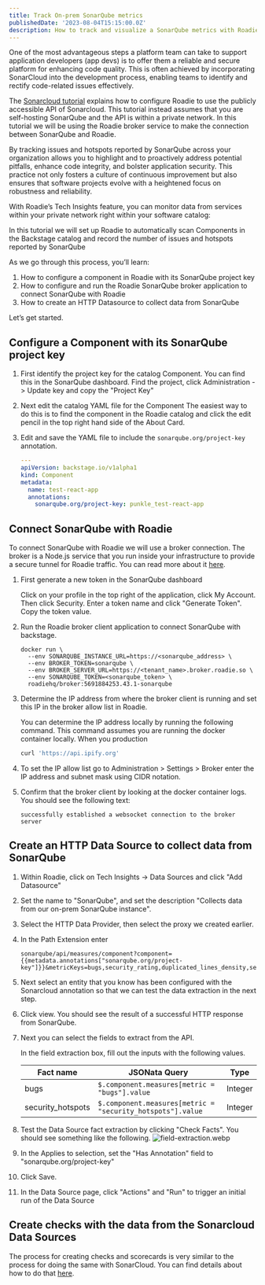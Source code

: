 ```yaml
---
title: Track On-prem SonarQube metrics
publishedDate: '2023-08-04T15:15:00.0Z'
description: How to track and visualize a SonarQube metrics with Roadie
---
```


One of the most advantageous steps a platform team can take to support application developers (app devs) is to offer them a reliable and secure platform for enhancing code quality. This is often achieved by incorporating SonarCloud into the development process, enabling teams to identify and rectify code-related issues effectively.

The [Sonarcloud tutorial](/docs/tech-insights/track-sonarcloud/) explains how to configure Roadie to use the publicly accessible API of Sonarcloud. This tutorial instead assumes that you are self-hosting SonarQube and the API is within a private network. In this tutorial we will be using the Roadie broker service to make the connection between SonarQube and Roadie.

By tracking issues and hotspots reported by SonarQube across your organization allows you to highlight and to proactively address potential pitfalls, enhance code integrity, and bolster application security. This practice not only fosters a culture of continuous improvement but also ensures that software projects evolve with a heightened focus on robustness and reliability.

With Roadie’s Tech Insights feature, you can monitor data from services within your private network right within your software catalog:

In this tutorial we will set up Roadie to automatically scan Components in the Backstage catalog and record the number of issues and hotspots reported by SonarQube

As we go through this process, you’ll learn:

1. How to configure a component in Roadie with its SonarQube project key
2. How to configure and run the Roadie SonarQube broker application to connect SonarQube with Roadie
3. How to create an HTTP Datasource to collect data from SonarQube

Let’s get started.

## Configure a Component with its SonarQube project key

1. First identify the project key for the catalog Component.
    You can find this in the SonarQube dashboard. Find the project, click Administration -> Update key and copy the "Project Key"
2. Next edit the catalog YAML file for the Component 
    The easiest way to do this is to find the component in the Roadie catalog and click the edit pencil in the top right hand side of the About Card.
3. Edit and save the YAML file to include the `sonarqube.org/project-key` annotation.

    ```yaml
    ---
    apiVersion: backstage.io/v1alpha1
    kind: Component
    metadata:
      name: test-react-app
      annotations:
        sonarqube.org/project-key: punkle_test-react-app
    ```

## Connect SonarQube with Roadie

To connect SonarQube with Roadie we will use a broker connection. The broker is a Node.js service that you run inside your infrastructure to provide a secure tunnel for Roadie traffic. You can read more about it [here](/docs/integrations/broker/).

1. First generate a new token in the SonarQube dashboard

    Click on your profile in the top right of the application, click My Account. Then click Security. Enter a token name and click "Generate Token". Copy the token value.

2. Run the Roadie broker client application to connect SonarQube with backstage.

    ```shell
    docker run \
      --env SONARQUBE_INSTANCE_URL=https://<sonarqube_address> \
      --env BROKER_TOKEN=sonarqube \
      --env BROKER_SERVER_URL=https://<tenant_name>.broker.roadie.so \
      --env SONARQUBE_TOKEN=<sonarqube_token> \
      roadiehq/broker:5691884253.43.1-sonarqube
    ```

3. Determine the IP address from where the broker client is running and set this IP in the broker allow list in Roadie.
    
    You can determine the IP address locally by running the following command. This command assumes you are running the docker container locally. When you production

    ```bash
    curl 'https://api.ipify.org'
    ```
   
4. To set the IP allow list go to Administration > Settings > Broker enter the IP address and subnet mask using CIDR notation.

5. Confirm that the broker client by looking at the docker container logs. You should see the following text:

    ```text
    successfully established a websocket connection to the broker server
    ```

## Create an HTTP Data Source to collect data from SonarQube

1. Within Roadie, click on Tech Insights -> Data Sources and click "Add Datasource"

2. Set the name to "SonarQube", and set the description "Collects data from our on-prem SonarQube instance".

3. Select the HTTP Data Provider, then select the proxy we created earlier.

4. In the Path Extension enter
    ```
    sonarqube/api/measures/component?component={{metadata.annotations["sonarqube.org/project-key"]}}&metricKeys=bugs,security_rating,duplicated_lines_density,security_hotspots
   ```

5. Next select an entity that you know has been configured with the Sonarcloud annotation so that we can test the data extraction in the next step.

6. Click view. You should see the result of a successful HTTP response from SonarQube.

7. Next you can select the fields to extract from the API.

   In the field extraction box, fill out the inputs with the following values.

   | Fact name         | JSONata Query                                              | Type     |
   |-------------------|------------------------------------------------------------|----------|
   | bugs              | `$.component.measures[metric = "bugs"].value`              | Integer  |
   | security_hotspots | `$.component.measures[metric = "security_hotspots"].value` | Integer  |


8. Test the Data Source fact extraction by clicking "Check Facts". You should see something like the following.
    ![field-extraction.webp](field-extraction.webp)

9. In the Applies to selection, set the "Has Annotation" field to "sonarqube.org/project-key"

10. Click Save.

11. In the Data Source page, click "Actions" and "Run" to trigger an initial run of the Data Source

## Create checks with the data from the Sonarcloud Data Sources

The process for creating checks and scorecards is very similar to the process for doing the same with SonarCloud. You can find details about how to do that [here](/docs/tech-insights/track-sonarcloud/#create-checks-with-the-data-from-the-sonarcloud-data-sources). 
